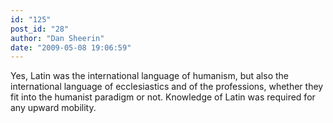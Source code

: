 ```yaml
---
id: "125"
post_id: "28"
author: "Dan Sheerin"
date: "2009-05-08 19:06:59"
---
```

Yes, Latin was the international language of humanism, but also the international language of ecclesiastics and of the professions, whether they fit into the humanist paradigm or not. Knowledge of Latin was required for any upward mobility.
